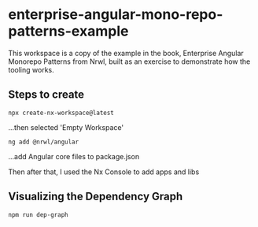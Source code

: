 # enterprise-angular-mono-repo-patterns-example

This workspace is a copy of the example in the book, Enterprise Angular Monorepo Patterns from Nrwl,
built as an exercise to demonstrate how the tooling works.

## Steps to create

```
npx create-nx-workspace@latest
```

...then selected 'Empty Workspace'

```
ng add @nrwl/angular
```

...add Angular core files to package.json

Then after that, I used the Nx Console to add apps and libs

## Visualizing the Dependency Graph

```
npm run dep-graph
```
